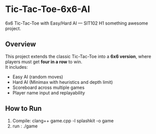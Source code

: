 # Tic-Tac-Toe-6x6-AI
6x6 Tic-Tac-Toe with Easy/Hard AI — SIT102 H1 something awesome project.
## Overview
This project extends the classic Tic-Tac-Toe into a **6x6 version**, where players must get **four in a row** to win.  
It includes:
- Easy AI (random moves)
- Hard AI (Minimax with heuristics and depth limit)
- Scoreboard across multiple games
- Player name input and replayability
## How to Run
1. Compile: clang++ game.cpp -l splashkit -o game
2. run : ./game
